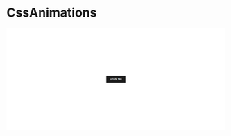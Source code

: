# CssAnimations
![CssAnimations](https://github.com/Edanriell/oldProjects-2/blob/master/Lessons/CssAnimations/cssAnimations.png?raw=true)
